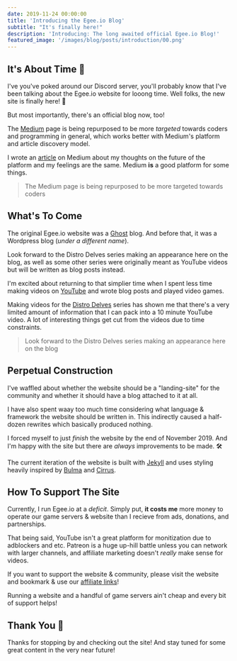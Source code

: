 ```yaml
---
date: 2019-11-24 00:00:00
title: 'Introducing the Egee.io Blog'
subtitle: "It's finally here!"
description: 'Introducing: The long awaited official Egee.io Blog!'
featured_image: '/images/blog/posts/introduction/00.png'
---
```


## It's About Time 🎉

I've you've poked around our Discord server, you'll probably know that I've been talking about the Egee.io website for looong time. Well folks, the new site is finally here! 🥳

But most importantly, there's an official blog now, too!

The [Medium](https://medium.com/@egee_irl/) page is being repurposed to be more _targeted_ towards coders and programming in general, which works better with Medium's platform and article discovery model.

I wrote an [article](https://medium.com/@egee_irl/thoughts-on-the-future-of-medium-57c81d8bd218) on Medium about my thoughts on the future of the platform and my feelings are the same. Medium **is** a good platform for some things.

> The Medium page is being repurposed to be more targeted towards coders

## What's To Come

The original Egee.io website was a [Ghost](https://ghost.org/) blog. And before that, it was a Wordpress blog (*under a different name*).

Look forward to the Distro Delves series making an appearance here on the blog, as well as some other series were originally meant as YouTube videos but will be written as blog posts instead.

I'm excited about returning to that simplier time when I spent less time making videos on [YouTube](https://www.youtube.com/c/Egeeirl) and wrote blog posts and played video games.

Making videos for the [Distro Delves](https://www.youtube.com/playlist?list=PLTGHiAlif1EhnNQozcSwu2ZSt7oDWaX0J) series has shown me that there's a very limited amount of information that I can pack into a 10 minute YouTube video. A lot of interesting things get cut from the videos due to time constraints.

> Look forward to the Distro Delves series making an appearance here on the blog

## Perpetual Construction

I've waffled about whether the website should be a "landing-site" for the community and whether it should have a blog attached to it at all.

I have also spent waay too much time considering what language & framework the website should be written in. This indirectly caused a half-dozen rewrites which basically produced nothing.

I forced myself to just _finish_ the website by the end of November 2019. And I'm happy with the site but there are *always* improvements to be made. 🛠️

The current iteration of the website is built with [Jekyll](https://jekyllrb.com/) and uses styling heavily inspired by [Bulma](https://bulma.io/) and [Cirrus](https://spiderpig86.github.io/Cirrus/).

## How To Support The Site

Currently, I run Egee.io at a *deficit*. Simply put, **it costs me** more money to operate our game servers & website than I recieve from ads, donations, and partnerships.

That being said, YouTube isn't a great platform for monitization due to adblockers and etc. Patreon is a huge up-hill battle unless you can network with larger channels, and affiliate marketing doesn't *really* make sense for videos.

If you want to support the website & community, please visit the website and bookmark & use our [affiliate links](https://amzn.to/2XITKQJ)!

Running a website and a handful of game servers ain't cheap and every bit of support helps!

## Thank You 🚀

Thanks for stopping by and checking out the site! And stay tuned for some great content in the very near future!
